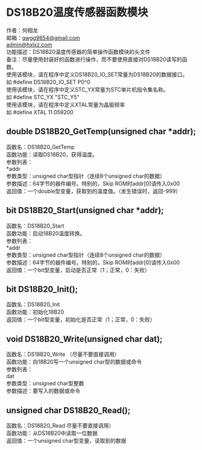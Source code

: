 # DS18B20温度传感器函数模块
作者：何相龙 <br/>
邮箱：qwgg9654@gmail.com <br/>
	  admin@hxlxz.com <br/>
功能描述：DS18B20温度传感器的简单操作函数模块的头文件 <br/>
备注：尽量使用封装好的函数进行操作，而不要使用直接对DS18B20读写的函数。 <br/>
    使用该模块，请在程序中定义DS18B20_IO_SET常量为DS18B20的数据接口。 <br/>
    如 #define DS18B20_IO_SET P0^0 <br/>
    使用该模块，请在程序中定义STC_YX常量为STC单片机指令集名称。 <br/>
    如 #define STC_YX "STC_Y5" <br/>
    使用该模块，请在程序中定义XTAL常量为晶振频率 <br/>
    如 #define XTAL 11.059200 <br/>
## double DS18B20_GetTemp(unsigned char *addr);
函数名：DS18B20_GetTemp <br/>
函数功能：读取DS18B20，获得温度。 <br/>
参数列表： <br/>
   *addr <br/>
       参数类型：unsigned char型指针（连续8个unsigned char的数据） <br/>
       参数描述：64字节的器件编号。特别的，Skip ROM时addr[0]请传入0x00 <br/>
返回值：一个double型变量，获取到的温度值。（发生错误时，返回-999） <br/>
## bit DS18B20_Start(unsigned char *addr);
函数名：DS18B20_Start <br/>
函数功能：启动18B20温度转换。 <br/>
参数列表： <br/>
   *addr <br/>
       参数类型：unsigned char型指针（连续8个unsigned char的数据） <br/>
       参数描述：64字节的器件编号。特别的，Skip ROM时addr[0]请传入0x00 <br/>
返回值：一个bit型变量，启动是否正常（1；正常，0：失败） <br/>
## bit DS18B20_Init();
函数名：DS18B20_Init <br/>
函数功能：初始化18B20 <br/>
返回值：一个bit型变量，初始化是否正常（1；正常，0：失败） <br/>
## void DS18B20_Write(unsigned char dat);
函数名：DS18B20_Write  （尽量不要直接调用） <br/>
函数功能：向18B20写一个unsigned char型的数据或命令 <br/>
参数列表： <br/>
   dat <br/>
       参数类型：unsigned char型整数 <br/>
       参数描述：要写入的数据或命令 <br/>
## unsigned char DS18B20_Read();
函数名：DS18B20_Read   尽量不要直接调用） <br/>
函数功能：从DS18B20中读取一位数据 <br/>
返回值：一个unsigned char型变量，读取到的数据 <br/>

